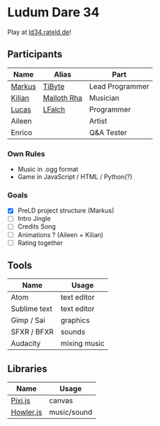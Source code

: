 # Ludum Dare 34
Play at [ld34.rateld.de](http://ld34.rateld.de)!
## Participants
| Name   | Alias                                | Part              |
| ---    | ---                                  | ---               |
| [Markus](https://github.com/tibyte) | [TiByte](http://tibyte.net)          | Lead Programmer   |
| [Kilian](https://github.com/MallothRha) | [Malloth Rha](http://rha.tibyte.net) | Musician          |
| [Lucas](https://github.com/LFalch)  | [LFalch](http://lfalch.com/)         | Programmer        |
| Aileen |                                      | Artist            |
| Enrico |                                      | Q&A Tester        |

### Own Rules
- Music in .ogg format
- Game in JavaScript / HTML / Python(?)

### Goals
- [x] PreLD project structure (Markus)
- [ ] Intro Jingle
- [ ] Credits Song
- [ ] Animations ? (Aileen + Kilian)
- [ ] Rating together

## Tools
| Name          | Usage         |
| ---           | ---           |
| Atom          | text editor   |
| Sublime text  | text editor   |
| Gimp / Sai    | graphics      |
| SFXR / BFXR   | sounds        |
| Audacity      | mixing music  |

## Libraries
| Name                                                | Usage         |
| ---                                                 | ---           |
| [Pixi.js](https://github.com/pixijs/pixi.js)        | canvas        |
| [Howler.js](https://github.com/goldfire/howler.js/) | music/sound   |
